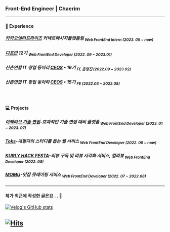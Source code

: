 ### Front-End Engineer | Chaerim
---
#### 💬 Experience

##### [카카오엔터프라이즈](https://kakaoenterprise.com/) 커넥트메시지플랫폼팀 <sub>Web FrontEnd Intern (2023. 05 ~ now)</sub>
##### [디프만](https://www.depromeet.com/) 12기 <sub>Web FrontEnd Developer (2022. 09 ~ 2023.01)</sub>
##### 신촌연합 IT 창업 동아리 [CEOS](https://www.ceos.or.kr/) • 16기 <sub>FE 운영진 (2022.09 ~ 2023.02)</sub>
##### 신촌연합 IT 창업 동아리 [CEOS](https://www.ceos.or.kr/) • 15기 <sub>FE (2022.03 ~ 2022.08)</sub>

</br>

#### 💻 Projects

##### [이펙티브 기술 면접](https://github.com/effective-tech-interview)-효과적인 기술 면접 대비 플랫폼 <sub>Web FrontEnd Developer (2023. 01 ~ 2023. 07)</sub>
##### [Toks](https://github.com/depromeet/toks-web)-개발자의 스터디를 돕는 웹 서비스 <sub>Web FrontEnd Developer (2022. 09 ~ now)</sub>
##### [KURLY HACK FESTA](https://github.com/KURLY-HACK/kurly-client)-리뷰 구독 및 리뷰 시각화 서비스, 컬리뷰 <sub>Web FrontEnd Developer (2022. 08)</sub>
##### [MOMU](https://github.com/Team-Momu)-맛집 큐레이팅 서비스 <sub>Web FrontEnd Developer (2022. 07 ~ 2022.08)</sub> 



---
#### 제가 최근에 작성한 글은요 . . 📝
[![Velog's GitHub stats](https://velog-readme-stats.vercel.app/api?name=chaeerim&color=dark)](https://velog-readme-stats.vercel.app/api/redirect?name=chaeerim)

[![Hits](https://hits.seeyoufarm.com/api/count/incr/badge.svg?url=https%3A%2F%2Fgithub.com%2Fchaaerim&count_bg=%2393D4D5&title_bg=%23555555&icon=&icon_color=%23E7E7E7&title=hits&edge_flat=false)](https://hits.seeyoufarm.com)
---
